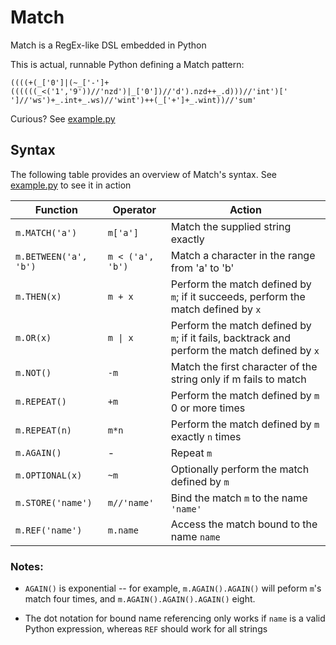 # Match
Match is a RegEx-like DSL embedded in Python

This is actual, runnable Python defining a Match pattern:
```
((((+(_['0']|(~_['-']+((((((_<('1','9'))//'nzd')|_['0'])//'d').nzd++_.d)))//'int')[' ']//'ws')+_.int+_.ws)//'wint')++(_['+']+_.wint))//'sum'
```

Curious? See [example.py](example.py)

## Syntax

The following table provides an overview of Match's syntax. See [example.py](example.py) to see it in action 

| Function      | Operator      | Action|
| ------------- |-------------  | ----- |
| `m.MATCH('a')` | `m['a']` | Match the supplied string exactly|
| `m.BETWEEN('a', 'b')` | `m < ('a', 'b')` | Match a character in the range from 'a' to 'b'|
| `m.THEN(x)`| `m + x`| Perform the match defined by `m`; if it succeeds, perform the match defined by `x`|
| `m.OR(x)` | `m \| x` | Perform the match defined by `m`; if it fails, backtrack and perform the match defined by `x`|
| `m.NOT()` | `-m` | Match the first character of the string only if m fails to match |
| `m.REPEAT()` | `+m` | Perform the match defined by `m` 0 or more times |
| `m.REPEAT(n)` | `m*n` | Perform the match defined by `m` exactly `n` times |
| `m.AGAIN()` | - | Repeat `m` |
| `m.OPTIONAL(x)` | `~m` | Optionally perform the match defined by `m`|
| `m.STORE('name')` | `m//'name'` | Bind the match `m` to the name `'name'` |
| `m.REF('name')` | `m.name` | Access the match bound to the name `name` |

### Notes:
- `AGAIN()` is exponential -- for example, `m.AGAIN().AGAIN()` will peform `m`'s match four times, and `m.AGAIN().AGAIN().AGAIN()` eight.

- The dot notation for bound name referencing only works if `name` is a valid Python expression, whereas `REF` should work for all strings
